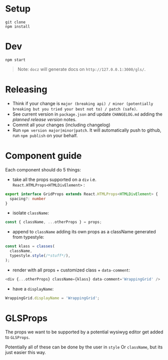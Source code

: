 # Setup
```
git clone
npm install
```

# Dev
```
npm start
```

> Note: `docz` will generate docs on `http://127.0.0.1:3000/gls/`. 

# Releasing
* Think if your change is `major (breaking api) / minor (potentially breaking but you tried your best not to) / patch (safe)`.
* See current version in `package.json` and update `CHANGELOG.md` adding the *planned release version* notes.
* Commit all your changes (including changelog)
* Run `npm version major|minor|patch`. It will automatically push to github, run `npm publish` on your behalf.

# Component guide 
Each component should do 5 things: 
* take all the props supported on a `div` i.e. `React.HTMLProps<HTMLDivElement>` :
```ts
export interface GridProps extends React.HTMLProps<HTMLDivElement> {
  spacing?: number
}
```
* isolate `className`:
```ts
const { className, ...otherProps } = props;
```
* append to `className` adding its own props as a className generated from typestyle:
```ts
const klass = classes(
  className,
  typestyle.style(/*stuff*/),
);
```
* render with all props + customized class + `data-comment`:
```ts
<div {...otherProps} className={klass} data-comment='WrappingGrid' />
```
* have a `displayName`: 
```ts
WrappingGrid.displayName = 'WrappingGrid';
```

# GLSProps
The props we want to be supported by a potential wysiwyg editor get added to `GLSProps`. 

Potentially all of these can be done by the user in `style` Or `className`, but its just easier this way.
